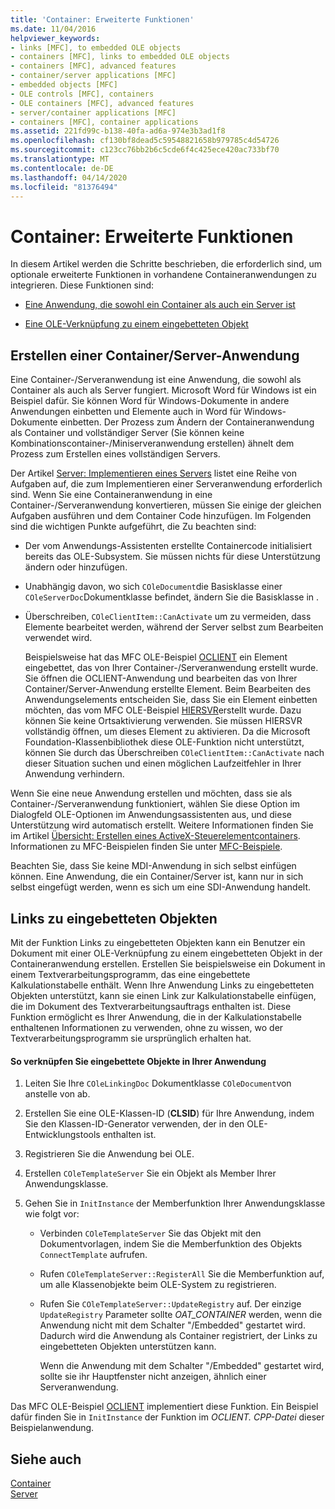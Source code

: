 ```yaml
---
title: 'Container: Erweiterte Funktionen'
ms.date: 11/04/2016
helpviewer_keywords:
- links [MFC], to embedded OLE objects
- containers [MFC], links to embedded OLE objects
- containers [MFC], advanced features
- container/server applications [MFC]
- embedded objects [MFC]
- OLE controls [MFC], containers
- OLE containers [MFC], advanced features
- server/container applications [MFC]
- containers [MFC], container applications
ms.assetid: 221fd99c-b138-40fa-ad6a-974e3b3ad1f8
ms.openlocfilehash: cf130bf8dead5c59548821658b979785c4d54726
ms.sourcegitcommit: c123cc76bb2b6c5cde6f4c425ece420ac733bf70
ms.translationtype: MT
ms.contentlocale: de-DE
ms.lasthandoff: 04/14/2020
ms.locfileid: "81376494"
---
```

# <a name="containers-advanced-features"></a>Container: Erweiterte Funktionen

In diesem Artikel werden die Schritte beschrieben, die erforderlich sind, um optionale erweiterte Funktionen in vorhandene Containeranwendungen zu integrieren. Diese Funktionen sind:

- [Eine Anwendung, die sowohl ein Container als auch ein Server ist](#_core_creating_a_container_server_application)

- [Eine OLE-Verknüpfung zu einem eingebetteten Objekt](#_core_links_to_embedded_objects)

## <a name="creating-a-containerserver-application"></a><a name="_core_creating_a_container_server_application"></a>Erstellen einer Container/Server-Anwendung

Eine Container-/Serveranwendung ist eine Anwendung, die sowohl als Container als auch als Server fungiert. Microsoft Word für Windows ist ein Beispiel dafür. Sie können Word für Windows-Dokumente in andere Anwendungen einbetten und Elemente auch in Word für Windows-Dokumente einbetten. Der Prozess zum Ändern der Containeranwendung als Container und vollständiger Server (Sie können keine Kombinationscontainer-/Miniserveranwendung erstellen) ähnelt dem Prozess zum Erstellen eines vollständigen Servers.

Der Artikel [Server: Implementieren eines Servers](../mfc/servers-implementing-a-server.md) listet eine Reihe von Aufgaben auf, die zum Implementieren einer Serveranwendung erforderlich sind. Wenn Sie eine Containeranwendung in eine Container-/Serveranwendung konvertieren, müssen Sie einige der gleichen Aufgaben ausführen und dem Container Code hinzufügen. Im Folgenden sind die wichtigen Punkte aufgeführt, die Zu beachten sind:

- Der vom Anwendungs-Assistenten erstellte Containercode initialisiert bereits das OLE-Subsystem. Sie müssen nichts für diese Unterstützung ändern oder hinzufügen.

- Unabhängig davon, wo sich `COleDocument`die Basisklasse einer `COleServerDoc`Dokumentklasse befindet, ändern Sie die Basisklasse in .

- Überschreiben, `COleClientItem::CanActivate` um zu vermeiden, dass Elemente bearbeitet werden, während der Server selbst zum Bearbeiten verwendet wird.

   Beispielsweise hat das MFC OLE-Beispiel [OCLIENT](../overview/visual-cpp-samples.md) ein Element eingebettet, das von Ihrer Container-/Serveranwendung erstellt wurde. Sie öffnen die OCLIENT-Anwendung und bearbeiten das von Ihrer Container/Server-Anwendung erstellte Element. Beim Bearbeiten des Anwendungselements entscheiden Sie, dass Sie ein Element einbetten möchten, das vom MFC OLE-Beispiel [HIERSVR](../overview/visual-cpp-samples.md)erstellt wurde. Dazu können Sie keine Ortsaktivierung verwenden. Sie müssen HIERSVR vollständig öffnen, um dieses Element zu aktivieren. Da die Microsoft Foundation-Klassenbibliothek diese OLE-Funktion nicht unterstützt, können Sie durch das Überschreiben `COleClientItem::CanActivate` nach dieser Situation suchen und einen möglichen Laufzeitfehler in Ihrer Anwendung verhindern.

Wenn Sie eine neue Anwendung erstellen und möchten, dass sie als Container-/Serveranwendung funktioniert, wählen Sie diese Option im Dialogfeld OLE-Optionen im Anwendungsassistenten aus, und diese Unterstützung wird automatisch erstellt. Weitere Informationen finden Sie im Artikel [Übersicht: Erstellen eines ActiveX-Steuerelementcontainers](../mfc/reference/creating-an-mfc-activex-control-container.md). Informationen zu MFC-Beispielen finden Sie unter [MFC-Beispiele](../overview/visual-cpp-samples.md#mfc-samples).

Beachten Sie, dass Sie keine MDI-Anwendung in sich selbst einfügen können. Eine Anwendung, die ein Container/Server ist, kann nur in sich selbst eingefügt werden, wenn es sich um eine SDI-Anwendung handelt.

## <a name="links-to-embedded-objects"></a><a name="_core_links_to_embedded_objects"></a>Links zu eingebetteten Objekten

Mit der Funktion Links zu eingebetteten Objekten kann ein Benutzer ein Dokument mit einer OLE-Verknüpfung zu einem eingebetteten Objekt in der Containeranwendung erstellen. Erstellen Sie beispielsweise ein Dokument in einem Textverarbeitungsprogramm, das eine eingebettete Kalkulationstabelle enthält. Wenn Ihre Anwendung Links zu eingebetteten Objekten unterstützt, kann sie einen Link zur Kalkulationstabelle einfügen, die im Dokument des Textverarbeitungsauftrags enthalten ist. Diese Funktion ermöglicht es Ihrer Anwendung, die in der Kalkulationstabelle enthaltenen Informationen zu verwenden, ohne zu wissen, wo der Textverarbeitungsprogramm sie ursprünglich erhalten hat.

#### <a name="to-link-to-embedded-objects-in-your-application"></a>So verknüpfen Sie eingebettete Objekte in Ihrer Anwendung

1. Leiten Sie Ihre `COleLinkingDoc` Dokumentklasse `COleDocument`von anstelle von ab.

1. Erstellen Sie eine OLE-Klassen-ID (**CLSID**) für Ihre Anwendung, indem Sie den Klassen-ID-Generator verwenden, der in den OLE-Entwicklungstools enthalten ist.

1. Registrieren Sie die Anwendung bei OLE.

1. Erstellen `COleTemplateServer` Sie ein Objekt als Member Ihrer Anwendungsklasse.

1. Gehen Sie in `InitInstance` der Memberfunktion Ihrer Anwendungsklasse wie folgt vor:

   - Verbinden `COleTemplateServer` Sie das Objekt mit den Dokumentvorlagen, indem Sie die Memberfunktion des Objekts `ConnectTemplate` aufrufen.

   - Rufen `COleTemplateServer::RegisterAll` Sie die Memberfunktion auf, um alle Klassenobjekte beim OLE-System zu registrieren.

   - Rufen Sie `COleTemplateServer::UpdateRegistry` auf. Der einzige `UpdateRegistry` Parameter sollte *OAT_CONTAINER* werden, wenn die Anwendung nicht mit dem Schalter "/Embedded" gestartet wird. Dadurch wird die Anwendung als Container registriert, der Links zu eingebetteten Objekten unterstützen kann.

      Wenn die Anwendung mit dem Schalter "/Embedded" gestartet wird, sollte sie ihr Hauptfenster nicht anzeigen, ähnlich einer Serveranwendung.

Das MFC OLE-Beispiel [OCLIENT](../overview/visual-cpp-samples.md) implementiert diese Funktion. Ein Beispiel dafür finden Sie in `InitInstance` der Funktion im *OCLIENT. CPP-Datei* dieser Beispielanwendung.

## <a name="see-also"></a>Siehe auch

[Container](../mfc/containers.md)<br/>
[Server](../mfc/servers.md)
